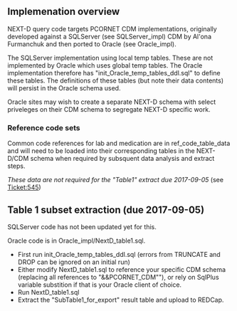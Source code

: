 ## Implemenation overview

NEXT-D query code targets PCORNET CDM implementations, originally developed against a SQLServer (see SQLServer_impl) CDM by Al'ona Furmanchuk and then ported to Oracle (see Oracle_impl).

The SQLServer implementation using local temp tables. These are not implemented by Oracle which uses global temp tables. The Oracle implementation therefore has "init_Oracle_temp_tables_ddl.sql" to define these tables. The definitions of these tables (but note their data contents) will persist in the Oracle schema used. 

Oracle sites may wish to create a separate NEXT-D schema with select priveleges on their CDM schema to segregate 
NEXT-D specific work.

### Reference code sets
Common code references for lab and medication are in ref_code_table_data and will need to be loaded into their corresponding tables in the NEXT-D/CDM schema when required by subsquent data analysis and extract steps.

_These data are not required for the "Table1" extract due 2017-09-05_ (see [Ticket:545](https://informatics.gpcnetwork.org/trac/Project/ticket/545))

## Table 1 subset extraction (due 2017-09-05)

SQLServer code has not been updated yet for this.

Oracle code is in Oracle_impl/NextD_table1.sql. 
  - First run init_Oracle_temp_tables_ddl.sql (errors from TRUNCATE and DROP can be ignored on an initial run) 
  - Either modify NextD_table1.sql to reference your specific CDM schema (replacing all references to "&&PCORNET_CDM""), or rely on SqlPlus variable substition if that is your Oracle client of choice.
  - Run NextD_table1.sql
  - Extract the "SubTable1_for_export" result table and upload to REDCap.